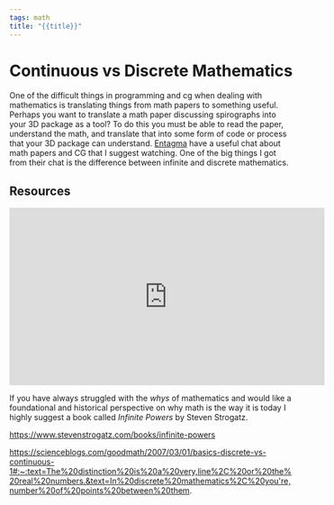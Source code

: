 ```yaml
---
tags: math
title: "{{title}}"
---
```


# Continuous vs Discrete Mathematics

One of the difficult things in programming and cg when dealing with mathematics is translating things from math papers to something useful. Perhaps you want to translate a math paper discussing spirographs into your 3D package as a tool? To do this you must be able to read the paper, understand the math, and translate that into some form of code or process that your 3D package can understand.
[Entagma](https://entagma.com/) have a useful chat about math papers and CG that I suggest watching.
One of the big things I got from their chat is the difference between infinite and discrete mathematics. 


## Resources

<iframe width="560" height="315" src="https://www.youtube.com/embed/GfIYC0iAcks" title="YouTube video player" frameborder="0" allow="accelerometer; autoplay; clipboard-write; encrypted-media; gyroscope; picture-in-picture" allowfullscreen></iframe>

If you have always struggled with the *whys* of mathematics and would like a foundational and historical perspective on why math is the way it is today I highly suggest a book called *Infinite Powers* by Steven Strogatz.

https://www.stevenstrogatz.com/books/infinite-powers

https://scienceblogs.com/goodmath/2007/03/01/basics-discrete-vs-continuous-1#:~:text=The%20distinction%20is%20a%20very,line%2C%20or%20the%20real%20numbers.&text=In%20discrete%20mathematics%2C%20you're,number%20of%20points%20between%20them.


